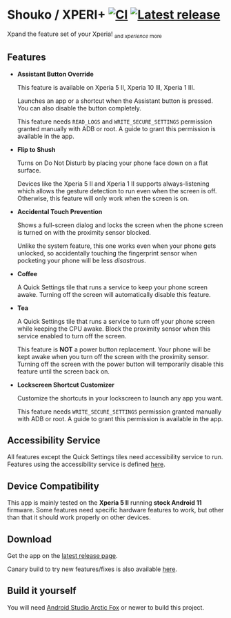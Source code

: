 # Shouko / XPERI+ [![CI](https://github.com/ivaniskandar/shouko/actions/workflows/android-master.yml/badge.svg?branch=master&event=push)](https://github.com/ivaniskandar/shouko/actions/workflows/android-master.yml) [![Latest release](https://img.shields.io/github/v/release/ivaniskandar/shouko?label=download)](https://github.com/ivaniskandar/shouko/releases/latest)

Xpand the feature set of your Xperia! <sub>and *xperience* more</sub>

Features
----------

- **Assistant Button Override**

  This feature is available on Xperia 5 II, Xperia 10 III, Xperia 1 III.

  Launches an app or a shortcut when the Assistant button is pressed. You can also disable the button completely.

  This feature needs `READ_LOGS` and `WRITE_SECURE_SETTINGS` permission granted manually with ADB or root. A guide to grant this permission is available in the app.

- **Flip to Shush**

  Turns on Do Not Disturb by placing your phone face down on a flat surface.

  Devices like the Xperia 5 II and Xperia 1 II supports always-listening which allows the gesture detection to run even when the screen is off. Otherwise, this feature will only work when the screen is on.

- **Accidental Touch Prevention**

  Shows a full-screen dialog and locks the screen when the phone screen is turned on with the proximity sensor blocked.

  Unlike the system feature, this one works even when your phone gets unlocked, so accidentally touching the fingerprint sensor when pocketing your phone will be less *disastrous*.

- **Coffee**

  A Quick Settings tile that runs a service to keep your phone screen awake. Turning off the screen will automatically disable this feature.

- **Tea**

  A Quick Settings tile that runs a service to turn off your phone screen while keeping the CPU awake. Block the proximity sensor when this service enabled to turn off the screen.

  This feature is **NOT** a power button replacement. Your phone will be kept awake when you turn off the screen with the proximity sensor. Turning off the screen with the power button will temporarily disable this feature until the screen back on.

- **Lockscreen Shortcut Customizer**

  Customize the shortcuts in your lockscreen to launch any app you want.

  This feature needs `WRITE_SECURE_SETTINGS` permission granted manually with ADB or root. A guide to grant this permission is available in the app.

Accessibility Service
----------

All features except the Quick Settings tiles need accessibility service to run. Features using the accessibility service is defined [here](app/src/main/java/xyz/ivaniskandar/shouko/feature).

Device Compatibility
----------

This app is mainly tested on the **Xperia 5 II** running **stock Android 11** firmware. Some features need specific hardware features to work, but other than that it should work properly on other devices.

Download
----------

Get the app on the [latest release page](https://github.com/ivaniskandar/shouko/releases/latest).

Canary build to try new features/fixes is also available [here](https://github.com/ivaniskandar/shouko/actions/workflows/android-master.yml).

Build it yourself
----------

You will need [Android Studio Arctic Fox](https://developer.android.com/studio) or newer to build this project.
